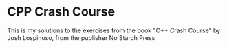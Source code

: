 # CPP Crash Course

This is my solutions to the exercises from the book "C++ Crash Course" by Josh Lospinoso, from the publisher No Starch Press
